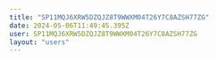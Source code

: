 ```yaml
---
title: "SP11MQJ6XRW5DZQJZ8T9WWXM04T26Y7C8AZSH77ZG"
date: 2024-05-06T11:49:45.395Z
user: SP11MQJ6XRW5DZQJZ8T9WWXM04T26Y7C8AZSH77ZG
layout: "users"
---
```

    